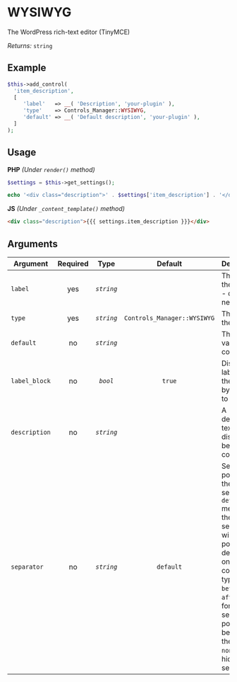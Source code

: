 # WYSIWYG

The WordPress rich-text editor (TinyMCE)

*Returns:* `string`

## Example

```php
$this->add_control(
  'item_description',
  [
     'label'   => __( 'Description', 'your-plugin' ),
     'type'    => Controls_Manager::WYSIWYG,
     'default' => __( 'Default description', 'your-plugin' ),
  ]
);
```

## Usage

**PHP** *(Under `render()` method)*
```php
$settings = $this->get_settings(); 

echo '<div class="description">' . $settings['item_description'] . '</div>';
```

**JS** *(Under `_content_template()` method)*
```html
<div class="description">{{{ settings.item_description }}}</div>
```

## Arguments

Argument       | Required   | Type         | Default                      | Description
------------   | :--------: | :------:     | :--------------------------: | ---------------------------------------------
`label`        | yes        | *`string`*   |                              | The label of the control - displayed next to it
`type`         | yes        | *`string`*   | `Controls_Manager::WYSIWYG`  | The type of the control
`default`      | no         | *`string`*   |                              | The default value of the control
`label_block`  | no         | *`bool`*     | `true`                       | Display the label above the control by setting to true
`description`  | no         | *`string`*   |                              | A description text to display below the control
`separator`    | no         | *`string`*   | `default`                    | Set the position of the control separator. `default` means that the separator will be posited depending on the control type. `before` or `after` will force the separator position before/after the control. `none` will hide the separator